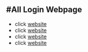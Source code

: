 #All Login Webpage
----
- click [website](https://Ramsakal143.github.io/Login-page/login-1.html)
- click [website](https://Ramsakal143.github.io/Login-page/login-2.html)
- click [website](https://Ramsakal143.github.io/Login-page/login-3.html)
- click [website](https://Ramsakal143.github.io/Login-page/login-4.html)
